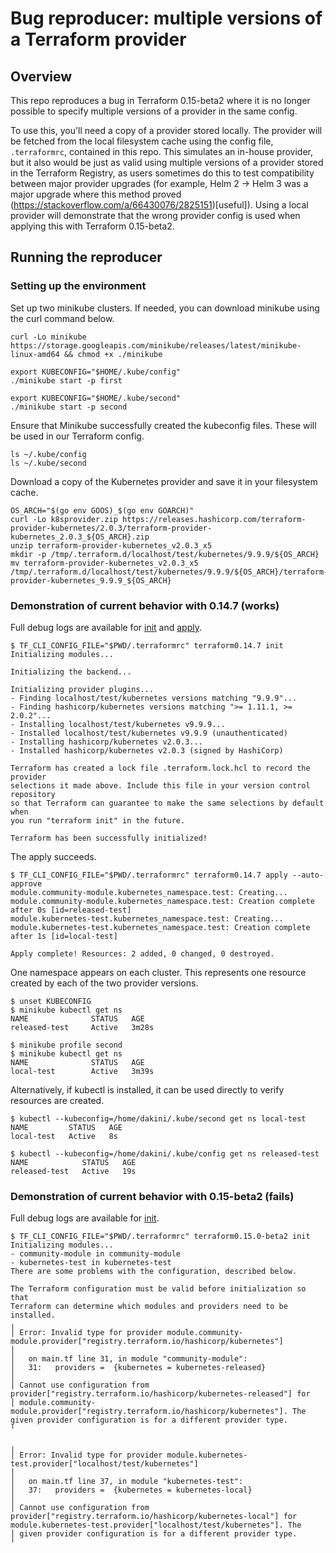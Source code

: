 # Bug reproducer: multiple versions of a Terraform provider

## Overview

This repo reproduces a bug in Terraform 0.15-beta2 where it is no longer possible to specify multiple versions of a provider in the same config.

To use this, you'll need a copy of a provider stored locally. The provider will be fetched from the local filesystem cache using the config file, `.terraformrc`, contained in this repo. This simulates an in-house provider, but it also would be just as valid using multiple versions of a provider stored in the Terraform Registry, as users sometimes do this to test compatibility between major provider upgrades (for example, Helm 2 -> Helm 3 was a major upgrade where this method proved (https://stackoverflow.com/a/66430076/2825151)[useful]). Using a local provider will demonstrate that the wrong provider config is used when applying this with Terraform 0.15-beta2.

## Running the reproducer

### Setting up the environment

Set up two minikube clusters. If needed, you can download minikube using the curl command below.

```
curl -Lo minikube https://storage.googleapis.com/minikube/releases/latest/minikube-linux-amd64 && chmod +x ./minikube

export KUBECONFIG="$HOME/.kube/config"
./minikube start -p first

export KUBECONFIG="$HOME/.kube/second"
./minikube start -p second
```

Ensure that Minikube successfully created the kubeconfig files. These will be used in our Terraform config.

```
ls ~/.kube/config
ls ~/.kube/second
```

Download a copy of the Kubernetes provider and save it in your filesystem cache.

```
OS_ARCH="$(go env GOOS)_$(go env GOARCH)"
curl -Lo k8sprovider.zip https://releases.hashicorp.com/terraform-provider-kubernetes/2.0.3/terraform-provider-kubernetes_2.0.3_${OS_ARCH}.zip
unzip terraform-provider-kubernetes_v2.0.3_x5
mkdir -p /tmp/.terraform.d/localhost/test/kubernetes/9.9.9/${OS_ARCH}
mv terraform-provider-kubernetes_v2.0.3_x5 /tmp/.terraform.d/localhost/test/kubernetes/9.9.9/${OS_ARCH}/terraform-provider-kubernetes_9.9.9_${OS_ARCH}
```

### Demonstration of current behavior with 0.14.7 (works)

Full debug logs are available for [init](logs/debug_0.14.7_init.txt) and [apply](logs/debug_0.14.7_apply.txt).

```
$ TF_CLI_CONFIG_FILE="$PWD/.terraformrc" terraform0.14.7 init
Initializing modules...

Initializing the backend...

Initializing provider plugins...
- Finding localhost/test/kubernetes versions matching "9.9.9"...
- Finding hashicorp/kubernetes versions matching ">= 1.11.1, >= 2.0.2"...
- Installing localhost/test/kubernetes v9.9.9...
- Installed localhost/test/kubernetes v9.9.9 (unauthenticated)
- Installing hashicorp/kubernetes v2.0.3...
- Installed hashicorp/kubernetes v2.0.3 (signed by HashiCorp)

Terraform has created a lock file .terraform.lock.hcl to record the provider
selections it made above. Include this file in your version control repository
so that Terraform can guarantee to make the same selections by default when
you run "terraform init" in the future.

Terraform has been successfully initialized!
```

The apply succeeds.

```
$ TF_CLI_CONFIG_FILE="$PWD/.terraformrc" terraform0.14.7 apply --auto-approve
module.community-module.kubernetes_namespace.test: Creating...
module.community-module.kubernetes_namespace.test: Creation complete after 0s [id=released-test]
module.kubernetes-test.kubernetes_namespace.test: Creating...
module.kubernetes-test.kubernetes_namespace.test: Creation complete after 1s [id=local-test]

Apply complete! Resources: 2 added, 0 changed, 0 destroyed.
```

One namespace appears on each cluster. This represents one resource created by each of the two provider versions.

```
$ unset KUBECONFIG
$ minikube kubectl get ns
NAME              STATUS   AGE
released-test     Active   3m28s

$ minikube profile second
$ minikube kubectl get ns
NAME              STATUS   AGE
local-test        Active   3m39s
```

Alternatively, if kubectl is installed, it can be used directly to verify resources are created.

```
$ kubectl --kubeconfig=/home/dakini/.kube/second get ns local-test
NAME         STATUS   AGE
local-test   Active   8s

$ kubectl --kubeconfig=/home/dakini/.kube/config get ns released-test
NAME            STATUS   AGE
released-test   Active   19s
```

### Demonstration of current behavior with 0.15-beta2 (fails)

Full debug logs are available for [init](logs/debug_0.15-beta2_init.txt).
```
$ TF_CLI_CONFIG_FILE="$PWD/.terraformrc" terraform0.15.0-beta2 init
Initializing modules...
- community-module in community-module
- kubernetes-test in kubernetes-test
There are some problems with the configuration, described below.

The Terraform configuration must be valid before initialization so that
Terraform can determine which modules and providers need to be installed.
╷
│ Error: Invalid type for provider module.community-module.provider["registry.terraform.io/hashicorp/kubernetes"]
│
│   on main.tf line 31, in module "community-module":
│   31:   providers =  {kubernetes = kubernetes-released}
│
│ Cannot use configuration from provider["registry.terraform.io/hashicorp/kubernetes-released"] for
│ module.community-module.provider["registry.terraform.io/hashicorp/kubernetes"]. The given provider configuration is for a different provider type.
╵

╷
│ Error: Invalid type for provider module.kubernetes-test.provider["localhost/test/kubernetes"]
│
│   on main.tf line 37, in module "kubernetes-test":
│   37:   providers =  {kubernetes = kubernetes-local}
│
│ Cannot use configuration from provider["registry.terraform.io/hashicorp/kubernetes-local"] for module.kubernetes-test.provider["localhost/test/kubernetes"]. The
│ given provider configuration is for a different provider type.
╵
```
